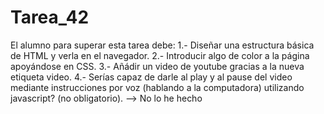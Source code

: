 # Tarea_42

El alumno para superar esta tarea debe:
1.- Diseñar una estructura básica de HTML y verla en el navegador.
2.- Introducir algo de color a la página apoyándose en CSS.
3.- Añádir un video de youtube gracias a la nueva etiqueta video.
4.- Serías capaz de darle al play y al pause del video mediante instrucciones por voz (hablando a la
computadora) utilizando javascript? (no obligatorio). --> No lo he hecho
